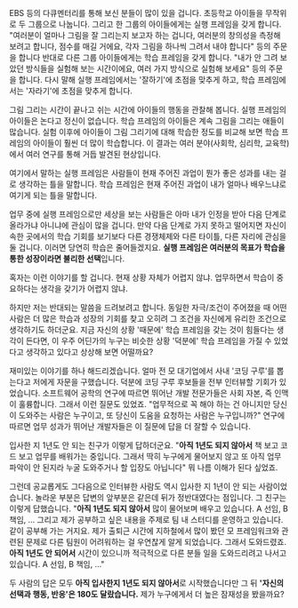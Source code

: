 EBS 등의 다큐멘터리를 통해 보신 분들이 많이 있을 겁니다. 초등학교 아이들을 무작위로 두 그룹으로 나눕니다. 그리고 한 그룹의 아이들에게는 실행 프레임을 갖게 합니다. "여러분이 얼마나 그림을 잘 그리는지 보고자 하는 겁니다, 여러분의 창의성을 측정해 보려고 합니다, 점수를 매길 거에요, 각자 그림을 하나씩 그려서 내야 합니다" 등의 주문을 합니다 반대로 다른 그룹 아이들에게는 학습 프레임을 갖게 합니다. "내가 안 그려 보았던 방식들을 실험해 보는 시간이에요, 여러 가지 방식으로 실험해 보세요" 등의 주문을 합니다. 다시 말해 실행 프레임에서는 '잘하기'에 초점을 맞추게 하고, 학습 프레임에서는 '자라기'에 초점을 맞추게 합니다.

그림 그리는 시간이 끝나고 쉬는 시간에 아이들의 행동을 관찰해 봅니다. 실행 프레임의 아이들은 논다고 정신이 없습니다. 학습 프레임의 아이들은 계속 그림을 그리는 애들이 많습니다. 실험 이후에 아이들이 그림 그리기에 대해 학습한 정도를 비교해 보면 학습 프레임의 아이들이 훨씬 더 많이 학습합니다. 이 결과는 여러 분야(사회학, 심리학, 교육학)에서 여러 연구를 통해 거듭 발견된 현상입니다.

여기에서 말하는 실행 프레임은 사람들이 현재 주어진 과업이 뭔가 좋은 성과를 내는 걸로 생각하는 틀을 말합니다. 학습 프레임은 현재 주어진 과업이 내가 얼마나 배우느냐로 여기게 되는 틀을 말합니다. 

업무 중에 실행 프레임으로만 세상을 보는 사람들은 아마 내가 인정을 받아 다음 단계로 올라가냐 아니냐에 관심이 많을 겁니다. 만약 다음 단계로 가지 못하고 떨어지면 자신이 속한 곳에서의 학습 기회를 보기보다 다른 경쟁체제와 다른 타이틀, 다른 자리에 관심을 둘 겁니다. 이러면 당연히 학습은 줄어들겠지요. **실행 프레임은 여러분의 목표가 학습을 통한 성장이라면 불리한 선택**입니다.

혹자는 이런 이야기를 할 겁니다. 현재 상황 자체가 어렵지 않냐. 업무하면서 학습이 중요하다는 생각을 갖기가 어렵지 않냐.

하지만 저는 반대되는 말씀을 드려보려고 합니다. 동일한 자극/조건이 주어졌을 때 어떤 사람은 더 많은 학습과 성장의 기회를 찾고 오히려 그 조건을 자신에게 유리한 조건으로 생각하기도 하더군요. 지금 자신의 상황 '때문에' 학습 프레임을 갖는 것이 힘들다는 생각이 든다면, 이 우주 어딘가의 누구는 비슷한 상황 '덕분에' 학습 프레임을 가질 수 있었다고 생각하고 있다고 상상해 보면 어떨까요?

재미있는 이야기를 하나 해드리겠습니다. 얼마 전 모 대기업에서 사내 '코딩 구루'를 뽑는다고 저에게 자문을 구했습니다. 덕분에 코딩 구루 후보들을 전부 인터뷰할 기회가 있었습니다. 소프트웨어 공학의 연구에 따르면 뛰어난 개발 전문가들은 사회 자본, 즉 인맥이 훌륭합니다. 그래서 이런 질문도 있었죠. "업무적으로 꼭 해야 하는 건 아니지만 당신이 도와주는 사람은 누구이고, 또 당신이 도움을 요청하는 사람은 누구입니까?" 연구에 따르면 업무 성과가 뛰어난 개발자들은 이 질문에 답을 더 잘할 수 있습니다.

입사한 지 1년도 안 되는 친구가 이렇게 답하더군요. "**아직 1년도 되지 않아서** 책 보고 코드 보고 업무를 배워가는 중입니다. 그래서 딱히 누구에게 물어보지 않고 또 아직 업무 파악이 안 된지라 누굴 도와주거나 할 입장도 아닙니다" 뭐 나름 이해가 된다 싶었죠.

그런데 공교롭게도 그다음으로 인터뷰한 사람도 역시 입사한 지 1년이 안 되는 사람이었습니다. 놀라운 부분은 답변의 앞부분은 같은데 뒤가 정반대였다는 점입니다. 그 친구는 이렇게 답했습니다. "**아직 1년도 되지 않아서** 많이 물어보며 배우고 있습니다. A 선임, B 책임, ... 그리고 제가 공부하고 싶은 내용을 주제로 팀 내 스터디를 운영하고 있습니다. 같이 공부해 가는 거지요. 제가 출퇴근 시간에 지하철에서 많이 봤던 모 프레임워크와 관련된 문제로 다른 팀원이 어려워하는 걸 우연찮게 알게 되었습니다. 그래서 도와드렸죠. **아직 1년도 안 되어서** 시간이 있으니까 적극적으로 다른 분들 일을 도와드리려고 나서고 있습니다. A 선임, B 책임, ..."

두 사람의 답은 모두 **아직 입사한지 1년도 되지 않아서**로 시작했습니다만 그 뒤 **'자신의 선택과 행동, 반응'은 180도 달랐습니다.** 제가 누구에게서 더 높은 잠재성을 봤을까요?